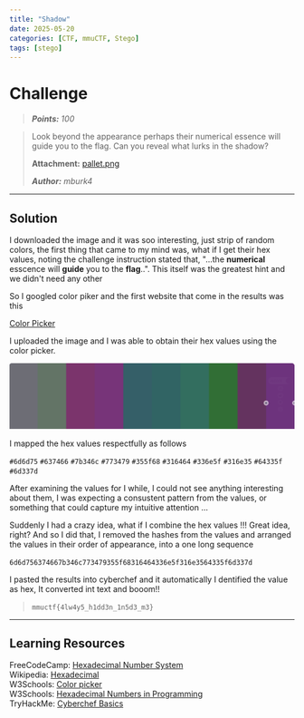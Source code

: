 ```yaml
---
title: "Shadow"
date: 2025-05-20
categories: [CTF, mmuCTF, Stego]
tags: [stego]
---
```


# Challenge
>***Points:** 100*

>Look beyond the appearance perhaps their numerical essence will guide you to the flag.
>Can you reveal what lurks in the shadow?
>
>**Attachment:** [pallet.png](/assets/file/pallet.png)
>
>***Author:** mburk4*
---

## Solution
I downloaded the image and it was soo interesting, just strip of random colors, the first thing that came to my mind was, what if I get their hex values, noting the challenge instruction stated that, "...the __numerical__ esscence will __guide__ you to the __flag__..". This itself was the greatest hint and we didn't need any other

So I googled color piker and the first website that come in the results was this

[Color Picker](https://imagecolorpicker.com/)

I uploaded the image and I was able to obtain their hex values using the color picker.

![pallet.png](/assets/file/pallet.png)

I mapped the hex values respectfully as follows

```#6d6d75```
```#637466```
```#7b346c```
```#773479```
```#355f68```
```#316464```
```#336e5f```
```#316e35```
```#64335f```
```#6d337d```

After examining the values for I while, I could not see anything interesting about them, I was expecting a consustent pattern from the values, or something that could capture my intuitive attention ...

Suddenly I had a crazy idea, what if I combine the hex values !!!
Great idea, right? And so I did that, I removed the hashes from the values and arranged the values in their order of appearance, into a one long sequence

```6d6d756374667b346c773479355f68316464336e5f316e3564335f6d337d```

I pasted the results into cyberchef and it automatically I dentified the value as hex, It converted int text and booom!!


> `mmuctf{4lw4y5_h1dd3n_1n5d3_m3}`
---
## Learning Resources
FreeCodeCamp: [Hexadecimal Number System](https://www.freecodecamp.org/news/hexadecimal-number-system/)</br>
Wikipedia: [Hexadecimal](https://en.wikipedia.org/wiki/Hexadecimal)</br>
W3Schools: [Color picker](https://www.w3schools.com/colors/colors_picker.asp)</br>
W3Schools: [Hexadecimal Numbers in Programming](https://www.w3schools.com/programming/prog_hexadecimal_numbers.php)</br>
TryHackMe: [Cyberchef Basics](https://tryhackme.com/room/cyberchefbasics)